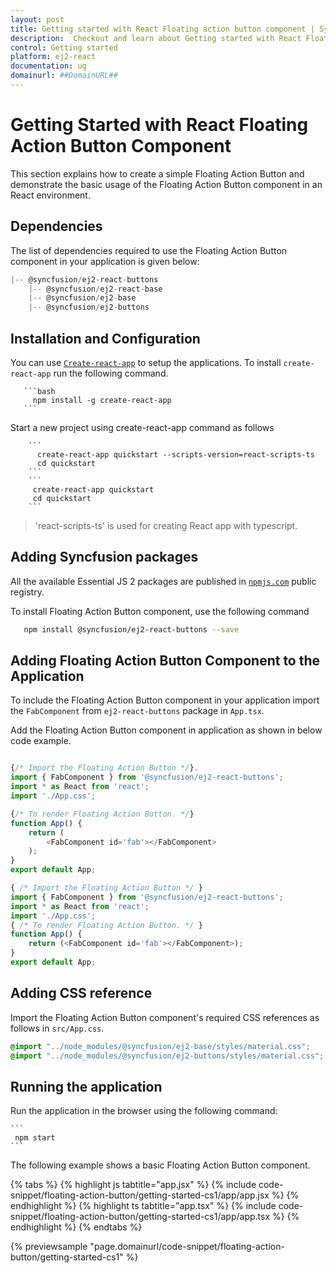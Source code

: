 ```yaml
---
layout: post
title: Getting started with React Floating action button component | Syncfusion
description:  Checkout and learn about Getting started with React Floating action button component of Syncfusion Essential JS 2 and more details.
control: Getting started 
platform: ej2-react
documentation: ug
domainurl: ##DomainURL##
---
```


# Getting Started with React Floating Action Button Component

This section explains how to create a simple Floating Action Button and demonstrate the basic usage of the Floating Action Button component in an React environment.

## Dependencies

The list of dependencies required to use the Floating Action Button component in your application is given below:

```js
|-- @syncfusion/ej2-react-buttons
    |-- @syncfusion/ej2-react-base
    |-- @syncfusion/ej2-base
    |-- @syncfusion/ej2-buttons
```

## Installation and Configuration

You can use [`Create-react-app`](https://github.com/facebookincubator/create-react-app) to setup
the applications. To install `create-react-app` run the following command.

       ```bash
         npm install -g create-react-app
       ```

Start a new project using create-react-app command as follows

        ```
          create-react-app quickstart --scripts-version=react-scripts-ts
          cd quickstart
        ```
        ```
         create-react-app quickstart
         cd quickstart
        ```

> 'react-scripts-ts' is used for creating React app with typescript.

## Adding Syncfusion packages

All the available Essential JS 2 packages are published in [`npmjs.com`](https://www.npmjs.com/~syncfusionorg) public registry.

To install Floating Action Button component, use the following command

   ```bash
      npm install @syncfusion/ej2-react-buttons --save
  ```

## Adding Floating Action Button Component to the Application

To include the Floating Action Button component in your application import the `FabComponent` from `ej2-react-buttons` package in `App.tsx`.

Add the Floating Action Button component in application as shown in below code example.



```ts

{/* Import the Floating Action Button */}.
import { FabComponent } from '@syncfusion/ej2-react-buttons';
import * as React from 'react';
import './App.css';

{/* To render Floating Action Button. */}
function App() {
    return (
        <FabComponent id='fab'></FabComponent>
    );
}
export default App;

```

```ts
{ /* Import the Floating Action Button */ }
import { FabComponent } from '@syncfusion/ej2-react-buttons';
import * as React from 'react';
import './App.css';
{ /* To render Floating Action Button. */ }
function App() {
    return (<FabComponent id='fab'></FabComponent>);
}
export default App;
```

## Adding CSS reference

Import the Floating Action Button component's required CSS references as follows in `src/App.css`.

```css
@import "../node_modules/@syncfusion/ej2-base/styles/material.css";
@import "../node_modules/@syncfusion/ej2-buttons/styles/material.css";
```

## Running the application

Run the application in the browser using the following command:

    ```
     npm start
    ```

The following example shows a basic Floating Action Button component.

{% tabs %}
{% highlight js tabtitle="app.jsx" %}
{% include code-snippet/floating-action-button/getting-started-cs1/app/app.jsx %}
{% endhighlight %}
{% highlight ts tabtitle="app.tsx" %}
{% include code-snippet/floating-action-button/getting-started-cs1/app/app.tsx %}
{% endhighlight %}
{% endtabs %}

 {% previewsample "page.domainurl/code-snippet/floating-action-button/getting-started-cs1" %}
